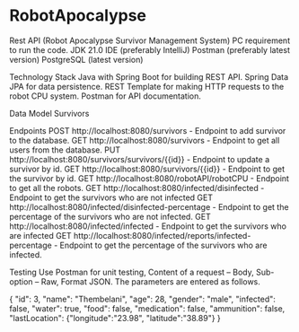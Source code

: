 # RobotApocalypse
Rest API (Robot Apocalypse Survivor Management System)
PC requirement to run the code.
JDK 21.0
IDE (preferably IntelliJ)
Postman (preferably latest version)
PostgreSQL (latest version)

Technology Stack
Java with Spring Boot for building REST API.
Spring Data JPA for data persistence.
REST Template for making HTTP requests to the robot CPU system.
Postman for API documentation.

Data Model
Survivors

Endpoints
POST http://localhost:8080/survivors - Endpoint to add survivor to the database.
GET http://localhost:8080/survivors - Endpoint to get all users from the database.
PUT http://localhost:8080/survivors/survivors/{{id}} - Endpoint to update a survivor by id.
GET http://localhost:8080/survivors/{{id}} - Endpoint to get the survivor by id.
GET http://localhost:8080/robotAPI/robotCPU - Endpoint to get all the robots.
GET http://localhost:8080/infected/disinfected - Endpoint to get the survivors who are not infected
GET http://localhost:8080/infected/disinfected-percentage - Endpoint to get the percentage of the survivors who are not infected.
GET http://localhost:8080/infected/infected - Endpoint to get the survivors who are  infected
GET http://localhost:8080/infected/reports/infected-percentage - Endpoint to get the percentage of the survivors who are infected.

Testing
Use Postman for unit testing, Content of a request – Body, Sub-option – Raw, Format JSON.
The parameters are entered as follows.

{
        "id": 3,
        "name": "Thembelani",
        "age": 28,
        "gender": "male",
        "infected": false,
        "water": true,
        "food": false,
        "medication": false,
        "ammunition": false,
        "lastLocation": {"longitude":"23.98", "latitude":"38.89"}
    }





